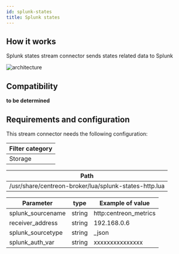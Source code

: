 ```yaml
---
id: splunk-states
title: Splunk states
---
```


## How it works

Splunk states stream connector sends states related data to Splunk

![architecture](assets/integrations/stream-connectors/sc-splunk-states-architecture.png)

## Compatibility

**to be determined**

## Requirements and configuration

This stream connector needs the following configuration:

| Filter category |
| --------------- |
| Storage         |

| Path                                                  |
| ----------------------------------------------------- |
| /usr/share/centreon-broker/lua/splunk-states-http.lua |

| Parameter          | type   | Example of value       |
| ------------------ | ------ | ---------------------- |
| splunk\_sourcename | string | http:centreon\_metrics |
| receiver\_address  | string | 192.168.0.6            |
| splunk\_sourcetype | string | \_json                 |
| splunk\_auth\_var  | string | xxxxxxxxxxxxxxx        |
